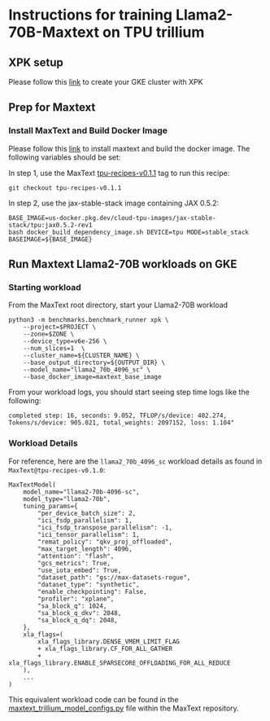 # Instructions for training Llama2-70B-Maxtext on TPU trillium

## XPK setup
Please follow this [link](https://github.com/AI-Hypercomputer/tpu-recipes/blob/main/training/trillium/XPK_README.md) to create your GKE cluster with XPK

## Prep for Maxtext 

### Install MaxText and Build Docker Image
Please follow this [link](https://github.com/AI-Hypercomputer/tpu-recipes/blob/main/training/trillium/MAXTEXT_README.md) to install maxtext and build the docker image. The following variables should be set:

In step 1, use the MaxText [tpu-recipes-v0.1.1](https://github.com/AI-Hypercomputer/maxtext/releases/tag/tpu-recipes-v0.1.1) tag to run this recipe:
```
git checkout tpu-recipes-v0.1.1
```

In step 2, use the jax-stable-stack image containing JAX 0.5.2:
```
BASE_IMAGE=us-docker.pkg.dev/cloud-tpu-images/jax-stable-stack/tpu:jax0.5.2-rev1
bash docker_build_dependency_image.sh DEVICE=tpu MODE=stable_stack BASEIMAGE=${BASE_IMAGE}
```

## Run Maxtext Llama2-70B workloads on GKE

### Starting workload

From the MaxText root directory, start your Llama2-70B workload
```
python3 -m benchmarks.benchmark_runner xpk \
    --project=$PROJECT \
    --zone=$ZONE \
    --device_type=v6e-256 \
    --num_slices=1  \
    --cluster_name=${CLUSTER_NAME} \
    --base_output_directory=${OUTPUT_DIR} \
    --model_name="llama2_70b_4096_sc" \
    --base_docker_image=maxtext_base_image
```

From your workload logs, you should start seeing step time logs like the following:
```
completed step: 16, seconds: 9.052, TFLOP/s/device: 402.274, Tokens/s/device: 905.021, total_weights: 2097152, loss: 1.104"
```

### Workload Details

For reference, here are the `llama2_70b_4096_sc` workload details as found in `MaxText@tpu-recipes-v0.1.0`:

```
MaxTextModel(
    model_name="llama2-70b-4096-sc",
    model_type="llama2-70b",
    tuning_params={
        "per_device_batch_size": 2,
        "ici_fsdp_parallelism": 1,
        "ici_fsdp_transpose_parallelism": -1,
        "ici_tensor_parallelism": 1,
        "remat_policy": "qkv_proj_offloaded",
        "max_target_length": 4096,
        "attention": "flash",
        "gcs_metrics": True,
        "use_iota_embed": True,
        "dataset_path": "gs://max-datasets-rogue",
        "dataset_type": "synthetic",
        "enable_checkpointing": False,
        "profiler": "xplane",
        "sa_block_q": 1024,
        "sa_block_q_dkv": 2048,
        "sa_block_q_dq": 2048,
    },
    xla_flags=(
        xla_flags_library.DENSE_VMEM_LIMIT_FLAG
        + xla_flags_library.CF_FOR_ALL_GATHER
        + xla_flags_library.ENABLE_SPARSECORE_OFFLOADING_FOR_ALL_REDUCE
    ),
    ...
)
```

This equivalent workload code can be found in the [maxtext_trillium_model_configs.py](https://github.com/AI-Hypercomputer/maxtext/blob/tpu-recipes-v0.1.0/benchmarks/maxtext_trillium_model_configs.py#L410) file within the MaxText repository.
